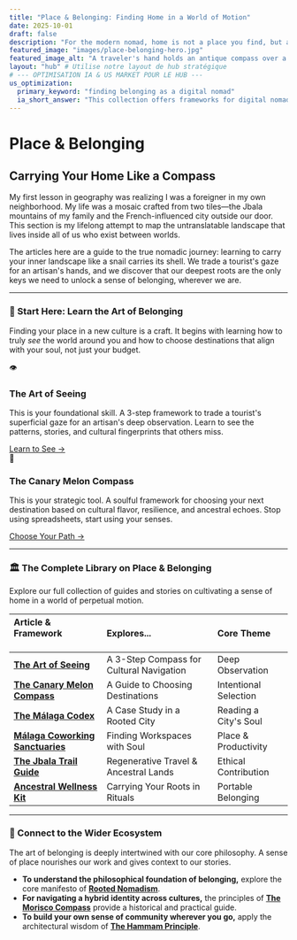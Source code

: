 ```yaml
---
title: "Place & Belonging: Finding Home in a World of Motion"
date: 2025-10-01
draft: false
description: "For the modern nomad, home is not a place you find, but a skill you cultivate. Discover frameworks for navigating new cultures with depth and finding belonging between worlds."
featured_image: "images/place-belonging-hero.jpg"
featured_image_alt: "A traveler's hand holds an antique compass over a map. The needle points not north, but to a glowing, miniature, rooted tree at its center, symbolizing that true direction and belonging are found within."
layout: "hub" # Utilise notre layout de hub stratégique
# --- OPTIMISATION IA & US MARKET POUR LE HUB ---
us_optimization:
  primary_keyword: "finding belonging as a digital nomad"
  ia_short_answer: "This collection offers frameworks for digital nomads on finding a sense of belonging. It explores how to cultivate 'home' as a skill through deep cultural observation ('The Art of Seeing') and intentional destination selection ('The Canary Melon Compass')."
---
```


# Place & Belonging
## Carrying Your Home Like a Compass

My first lesson in geography was realizing I was a foreigner in my own neighborhood. My life was a mosaic crafted from two tiles—the Jbala mountains of my family and the French-influenced city outside our door. This section is my lifelong attempt to map the untranslatable landscape that lives inside all of us who exist between worlds.

The articles here are a guide to the true nomadic journey: learning to carry your inner landscape like a snail carries its shell. We trade a tourist's gaze for an artisan's hands, and we discover that our deepest roots are the only keys we need to unlock a sense of belonging, wherever we are.

---

### 🧭 Start Here: Learn the Art of Belonging

Finding your place in a new culture is a craft. It begins with learning how to truly *see* the world around you and how to choose destinations that align with your soul, not just your budget.

<div class="framework-grid-highlight">
  <div class="framework-card-highlight">
    <div class="card-icon">👁️</div>
    <h3>The Art of Seeing</h3>
    <p>This is your foundational skill. A 3-step framework to trade a tourist's superficial gaze for an artisan's deep observation. Learn to see the patterns, stories, and cultural fingerprints that others miss.</p>
    <a href="/place-belonging/art-of-seeing/" class="btn-primary">Learn to See &rarr;</a>
  </div>
  <div class="framework-card-highlight">
    <div class="card-icon">🍈</div>
    <h3>The Canary Melon Compass</h3>
    <p>This is your strategic tool. A soulful framework for choosing your next destination based on cultural flavor, resilience, and ancestral echoes. Stop using spreadsheets, start using your senses.</p>
    <a href="/place-belonging/canary-melon-compass/" class="btn-secondary">Choose Your Path &rarr;</a>
  </div>
</div>

---

### 🏛️ The Complete Library on Place & Belonging

Explore our full collection of guides and stories on cultivating a sense of home in a world of perpetual motion.

| Article & Framework &nbsp; &nbsp; &nbsp; &nbsp; &nbsp; &nbsp; &nbsp; &nbsp; | Explores... | Core Theme |
|:---|:---|:---|
| **[The Art of Seeing](/place-belonging/art-of-seeing/)** | A 3-Step Compass for Cultural Navigation | Deep Observation |
| **[The Canary Melon Compass](/place-belonging/canary-melon-compass/)** | A Guide to Choosing Destinations | Intentional Selection |
| **[The Málaga Codex](/malaga-codex/)** | A Case Study in a Rooted City | Reading a City's Soul |
| **[Málaga Coworking Sanctuaries](/place-belonging/malaga-coworking-sanctuaries/)** | Finding Workspaces with Soul | Place & Productivity |
| **[The Jbala Trail Guide](/place-belonging/jbala-trail-guide/)** | Regenerative Travel & Ancestral Lands | Ethical Contribution |
| **[Ancestral Wellness Kit](/place-belonging/ancestral-wellness-kit/)** | Carrying Your Roots in Rituals | Portable Belonging |

---

### 🔗 Connect to the Wider Ecosystem

The art of belonging is deeply intertwined with our core philosophy. A sense of place nourishes our work and gives context to our stories.

- **To understand the philosophical foundation of belonging,** explore the core manifesto of **[Rooted Nomadism](/stories-wisdom/rooted-nomadism-philosophy/)**.
- **For navigating a hybrid identity across cultures,** the principles of **[The Morisco Compass](/stories-wisdom/morisco-compass/)** provide a historical and practical guide.
- **To build your own sense of community wherever you go,** apply the architectural wisdom of **[The Hammam Principle](/work-productivity/hammam-principle-community/)**.